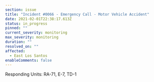 ```yaml
---
section: issue
title: "Incident #0066 - Emergency Call - Motor Vehicle Accident"
date: 2021-02-01T22:38:17.613Z
status: in_progress
pinned: ""
current_severity: monitoring
max_severity: monitoring
duration: ""
resolved_on: ""
affected:
  - East Los Santos
enableComments: false
---
```

Responding Units: RA-71, E-7, TD-1